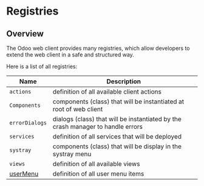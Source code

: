 # Registries

## Overview

The Odoo web client provides many registries, which allow developers to extend
the web client in a safe and structured way.

Here is a list of all registries:

| Name                     | Description                                                                     |
| ------------------------ | ------------------------------------------------------------------------------- |
| `actions`                | definition of all available client actions                                      |
| `Components`             | components (class) that will be instantiated at root of web client              |
| `errorDialogs`           | dialogs (class) that will be instantiated by the crash manager to handle errors |
| `services`               | definition of all services that will be deployed                                |
| `systray`                | components (class) that will be display in the systray menu                     |
| `views`                  | definition of all available views                                               |
| [userMenu](user_menu.md) | definition of all user menu items                                               |
